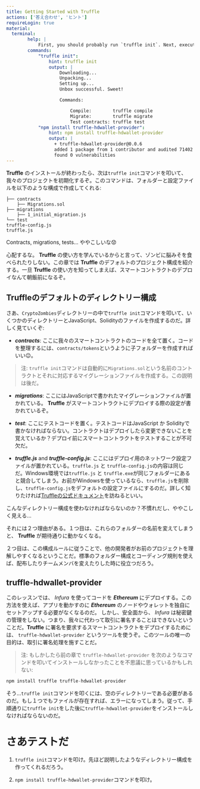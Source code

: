 ```yaml
---
title: Getting Started with Truffle
actions: ['答え合わせ', 'ヒント']
requireLogin: true
material:
  terminal:
        help: |
            First, you should probably run `truffle init`. Next, execute `npm install truffle-hdwallet-provider`
        commands:
            "truffle init":
                hint: truffle init
                output: |
                    Downloading...
                    Unpacking...
                    Setting up...
                    Unbox successful. Sweet!

                    Commands:

                        Compile:        truffle compile
                        Migrate:        truffle migrate
                        Test contracts: truffle test
            "npm install truffle-hdwallet-provider":
                hint: npm install truffle-hdwallet-provider
                output: |
                  + truffle-hdwallet-provider@0.0.6
                  added 1 package from 1 contributor and audited 71402 packages in 5.612s
                  found 0 vulnerabilities
---
```


**Truffle** のインストールが終わったら、次は`truffle init`コマンドを叩いて、我々のプロジェクトを初期化するぞ。このコマンドは、フォルダーと設定ファイルを以下のような構成で作成してくれる:

```
├── contracts
    ├── Migrations.sol
├── migrations
    ├── 1_initial_migration.js
└── test
truffle-config.js
truffle.js
```

Contracts, migrations, tests... ややこしいな😟

心配するな。 **Truffle** の使い方を学んでいるからと言って、ゾンビに脳みそを食べられたりしない。この章では **Truffle** のデフォルトのプロジェクト構成を紹介する。一旦 **Truffle** の使い方を知ってしまえば、スマートコントラクトのデプロイなんて朝飯前になるぞ。

## Truffleのデフォルトのディレクトリー構成

さあ、`CryptoZombies`ディレクトリーの中で`truffle init`コマンドを叩いて、いくつかのディレクトリーとJavaScript、Solidityのファイルを作成するのだ。詳しく見ていくぞ:

 - **_contracts_**: ここに我々のスマートコントラクトのコードを全て置く。コードを整理するには、`contracts/tokens`というように子フォルダーを作成すればいい😉。

 > 注: `truffle init`コマンドは自動的に`Migrations.sol`という名前のコントラクトとそれに対応するマイグレーションファイルを作成する。この説明は後だ。

 - **_migrations_**: ここにはJavaScriptで書かれたマイグレーションファイルが置かれている。 **Truffle** がスマートコントラクトにデプロイする際の設定が書かれているぞ。

 - **_test_**: ここにテストコードを置く。テストコードはJavaScript か Solidityで書かなければならない。コントラクトはデプロイしたら変更できないことを覚えているか？デプロイ前にスマートコントラクトをテストすることが不可欠だ。

 - **_truffle.js_** and **_truffle-config.js_**: ここにはデプロイ用のネットワーク設定ファイルが置かれている。`truffle.js` と `truffle-config.js`の内容は同じだ。Windows環境では`truffle.js` と `truffle.exe`が同じフォルダーにあると競合してしまう。お前がWindowsを使っているなら、`truffle.js`を削除し、`truffle-config.js`をデフォルトの設定ファイルにするのだ。詳しく知りたければ<a href="https://truffleframework.com/docs/truffle/reference/configuration" target=_blank>Truffleの公式ドキュメント</a>を訪ねるといい。


こんなディレクトリー構成を使わなければならないのか？不慣れだし、ややこしく見える…

それには２つ理由がある。１つ目は、これらのフォルダーの名前を変えてしまうと、 **Truffle** が期待通りに動かなくなる。

２つ目は、この構成ルールに従うことで、他の開発者がお前のプロジェクトを理解しやすくなるということだ。標準のフォルダー構成とコーディング規則を使えば、配布したりチームメンバを変えたりした時に役立つだろう。


## truffle-hdwallet-provider

このレッスンでは、 _Infura_ を使ってコードを **_Ethereum_** にデプロイする。この方法を使えば、アプリを動かすのに **_Ethereum_** のノードやウォレットを独自にセットアップする必要がなくなるのだ。
しかし、安全面から、 _Infura_ は秘密鍵の管理をしない。つまり、我々に代わって取引に署名することはできないということだ。**Truffle** に署名を要求するスマートコントラクトをデプロイするためには、 `truffle-hdwallet-provider` というツールを使うぞ。このツールの唯一の目的は、取引に署名処理を施すことだ。

> 注: もしかしたら前の章で `truffle-hdwallet-provider` を次のようなコマンドを叩いてインストールしなかったことを不思議に思っているかもしれない:

 ```JavaScript
 npm install truffle truffle-hdwallet-provider
 ```
 
そう…`truffle init`コマンドを叩くには、空のディレクトリーである必要があるのだ。もし１つでもファイルが存在すれば、エラーになってしまう。従って、手順通りに`truffle init`をした後に`truffle-hdwallet-provider`をインストールしなければならないのだ。


# さあテストだ

1. `truffle init`コマンドを叩け。先ほど説明したようなディレクトリー構成を作ってくれるだろう。

2. `npm install truffle-hdwallet-provider`コマンドを叩け。
